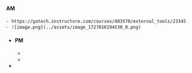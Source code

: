 #### AM
	- https://gatech.instructure.com/courses/403570/external_tools/23345
	- ![image.png](../assets/image_1727016194530_0.png)
- #### PM
	-
	-
-